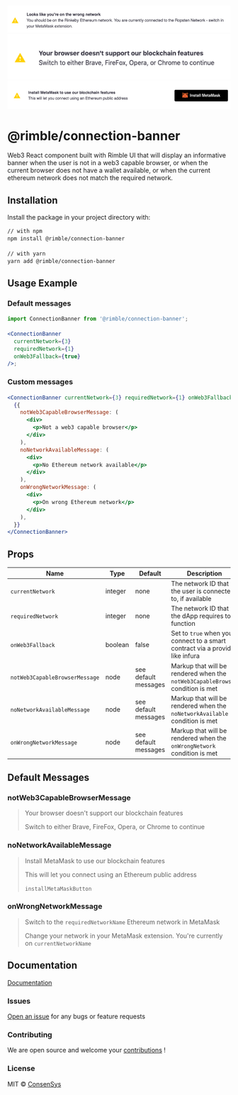 ![Rimble Connection Banner - wrong network](./_assets/connection-banner-wrong-network.png)
![Rimble Connection Banner - incompatible browser](./_assets/connection-banner-incompatible-browser.png)
![Rimble Connection Banner - no wallet](./_assets/connection-banner-no-wallet.png)

# @rimble/connection-banner

Web3 React component built with Rimble UI that will display an informative banner when the user is not in a web3 capable browser, or when the current browser does not have a wallet available, or when the current ethereum network does not match the required network.

## Installation

Install the package in your project directory with:

```sh
// with npm
npm install @rimble/connection-banner

// with yarn
yarn add @rimble/connection-banner
```

## Usage Example

### Default messages

```jsx
import ConnectionBanner from '@rimble/connection-banner';

<ConnectionBanner
  currentNetwork={3}
  requiredNetwork={1}
  onWeb3Fallback={true}
/>;
```

### Custom messages

```jsx
<ConnectionBanner currentNetwork={3} requiredNetwork={1} onWeb3Fallback={false}>
  {{
    notWeb3CapableBrowserMessage: (
      <div>
        <p>Not a web3 capable browser</p>
      </div>
    ),
    noNetworkAvailableMessage: (
      <div>
        <p>No Ethereum network available</p>
      </div>
    ),
    onWrongNetworkMessage: (
      <div>
        <p>On wrong Ethereum network</p>
      </div>
    ),
  }}
</ConnectionBanner>
```

## Props

| Name                           | Type    | Default              | Description                                                                    |
| ------------------------------ | ------- | -------------------- | ------------------------------------------------------------------------------ |
| `currentNetwork`               | integer | none                 | The network ID that the user is connected to, if available                     |
| `requiredNetwork`              | integer | none                 | The network ID that the dApp requires to function                              |
| `onWeb3Fallback`               | boolean | false                | Set to `true` when you connect to a smart contract via a provider like infura  |
| `notWeb3CapableBrowserMessage` | node    | see default messages | Markup that will be rendered when the `notWeb3CapableBrowser` condition is met |
| `noNetworkAvailableMessage`    | node    | see default messages | Markup that will be rendered when the `noNetworkAvailable` condition is met    |
| `onWrongNetworkMessage`        | node    | see default messages | Markup that will be rendered when the `onWrongNetwork` condition is met        |

## Default Messages

### notWeb3CapableBrowserMessage

> Your browser doesn't support our blockchain features
>
> Switch to either Brave, FireFox, Opera, or Chrome to continue

### noNetworkAvailableMessage

> Install MetaMask to use our blockchain features
>
> This will let you connect using an Ethereum public address
>
> `installMetaMaskButton`

### onWrongNetworkMessage

> Switch to the `requiredNetworkName` Ethereum network in MetaMask
>
> Change your network in your MetaMask extension. You're currently on `currentNetworkName`

## Documentation

[Documentation](https://consensys.github.io/rimble-ui/)

### Issues

[Open an issue](https://github.com/ConsenSys/rimble-web3-components/issues) for any bugs or feature requests

### Contributing

We are open source and welcome your [contributions](https://github.com/ConsenSys/rimble-web3-components/CONTRIBUTIONS.md) !

### License

MIT © [ConsenSys](https://github.com/ConsenSys)
